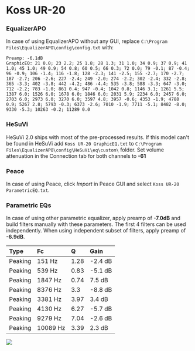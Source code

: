 # Koss UR-20

### EqualizerAPO
In case of using EqualizerAPO without any GUI, replace `C:\Program Files\EqualizerAPO\config\config.txt`
with:
```
Preamp: -6.1dB
GraphicEQ: 21 0.0; 23 2.2; 25 1.8; 28 1.3; 31 1.0; 34 0.9; 37 0.9; 41 1.0; 45 1.0; 49 0.9; 54 0.8; 60 0.5; 66 0.3; 72 0.0; 79 -0.1; 87 -0.4; 96 -0.9; 106 -1.4; 116 -1.8; 128 -2.3; 141 -2.5; 155 -2.7; 170 -2.7; 187 -2.7; 206 -2.6; 227 -2.4; 249 -2.0; 274 -2.2; 302 -2.4; 332 -2.8; 365 -3.3; 402 -3.8; 442 -4.2; 486 -4.4; 535 -3.8; 588 -3.3; 647 -3.0; 712 -2.2; 783 -1.0; 861 0.4; 947 -0.4; 1042 0.8; 1146 3.1; 1261 5.5; 1387 6.0; 1526 6.0; 1678 6.0; 1846 6.0; 2031 5.9; 2234 6.0; 2457 6.0; 2703 6.0; 2973 6.0; 3270 6.0; 3597 4.8; 3957 -0.6; 4353 -1.9; 4788 0.9; 5267 2.8; 5793 -0.3; 6373 -2.6; 7010 -1.9; 7711 -5.1; 8482 -8.0; 9330 -5.3; 10263 -0.2; 11289 0.0
```

### HeSuVi
HeSuVi 2.0 ships with most of the pre-processed results. If this model can't be found in HeSuVi add
`Koss UR-20 GraphicEQ.txt` to `C:\Program Files\EqualizerAPO\config\HeSuVi\eq\custom\` folder.
Set volume attenuation in the Connection tab for both channels to **-61**

### Peace
In case of using Peace, click *Import* in Peace GUI and select `Koss UR-20 ParametricEQ.txt`.

### Parametric EQs
In case of using other parametric equalizer, apply preamp of **-7.0dB** and build filters manually
with these parameters. The first 4 filters can be used independently.
When using independent subset of filters, apply preamp of **-6.9dB**.

| Type    | Fc       |    Q | Gain    |
|:--------|:---------|:-----|:--------|
| Peaking | 151 Hz   | 1.28 | -2.4 dB |
| Peaking | 539 Hz   | 0.83 | -5.1 dB |
| Peaking | 1847 Hz  | 0.74 | 7.5 dB  |
| Peaking | 8376 Hz  | 3.3  | -8.8 dB |
| Peaking | 3381 Hz  | 3.97 | 3.4 dB  |
| Peaking | 4130 Hz  | 6.27 | -5.7 dB |
| Peaking | 9279 Hz  | 7.04 | -2.6 dB |
| Peaking | 10089 Hz | 3.39 | 2.3 dB  |

![](https://raw.githubusercontent.com/jaakkopasanen/AutoEq/master/results/rtings/rtings/Koss%20UR-20/Koss%20UR-20.png)